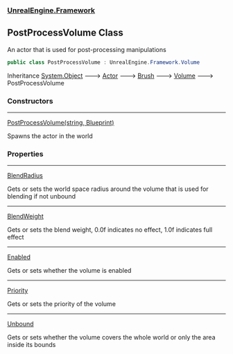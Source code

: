 ### [UnrealEngine.Framework](UnrealEngine_Framework.md 'UnrealEngine.Framework')
## PostProcessVolume Class
An actor that is used for post-processing manipulations  
```csharp
public class PostProcessVolume : UnrealEngine.Framework.Volume
```

Inheritance [System.Object](https://docs.microsoft.com/en-us/dotnet/api/System.Object 'System.Object') &#129106; [Actor](Actor.md 'UnrealEngine.Framework.Actor') &#129106; [Brush](Brush.md 'UnrealEngine.Framework.Brush') &#129106; [Volume](Volume.md 'UnrealEngine.Framework.Volume') &#129106; PostProcessVolume  
### Constructors

***
[PostProcessVolume(string, Blueprint)](PostProcessVolume_PostProcessVolume(string_Blueprint).md 'UnrealEngine.Framework.PostProcessVolume.PostProcessVolume(string, UnrealEngine.Framework.Blueprint)')

Spawns the actor in the world  
### Properties

***
[BlendRadius](PostProcessVolume_BlendRadius.md 'UnrealEngine.Framework.PostProcessVolume.BlendRadius')

Gets or sets the world space radius around the volume that is used for blending if not unbound  

***
[BlendWeight](PostProcessVolume_BlendWeight.md 'UnrealEngine.Framework.PostProcessVolume.BlendWeight')

Gets or sets the blend weight, 0.0f indicates no effect, 1.0f indicates full effect  

***
[Enabled](PostProcessVolume_Enabled.md 'UnrealEngine.Framework.PostProcessVolume.Enabled')

Gets or sets whether the volume is enabled  

***
[Priority](PostProcessVolume_Priority.md 'UnrealEngine.Framework.PostProcessVolume.Priority')

Gets or sets the priority of the volume  

***
[Unbound](PostProcessVolume_Unbound.md 'UnrealEngine.Framework.PostProcessVolume.Unbound')

Gets or sets whether the volume covers the whole world or only the area inside its bounds  
